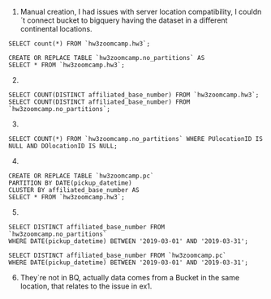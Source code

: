 1) Manual creation, I had issues with server location compatibility, I couldn´t connect bucket to bigquery having the dataset in a different continental locations.
```
SELECT count(*) FROM `hw3zoomcamp.hw3`;
```
```
CREATE OR REPLACE TABLE `hw3zoomcamp.no_partitions` AS
SELECT * FROM `hw3zoomcamp.hw3`;
```
2) 
```
SELECT COUNT(DISTINCT affiliated_base_number) FROM `hw3zoomcamp.hw3`;
SELECT COUNT(DISTINCT affiliated_base_number) FROM `hw3zoomcamp.no_partitions`;
```

3)
```
SELECT COUNT(*) FROM `hw3zoomcamp.no_partitions` WHERE PUlocationID IS NULL AND DOlocationID IS NULL;
```
4)
```
CREATE OR REPLACE TABLE `hw3zoomcamp.pc`
PARTITION BY DATE(pickup_datetime)
CLUSTER BY affiliated_base_number AS
SELECT * FROM `hw3zoomcamp.hw3`;
```
5)
```
SELECT DISTINCT affiliated_base_number FROM `hw3zoomcamp.no_partitions`
WHERE DATE(pickup_datetime) BETWEEN '2019-03-01' AND '2019-03-31';
```
```
SELECT DISTINCT affiliated_base_number FROM `hw3zoomcamp.pc`
WHERE DATE(pickup_datetime) BETWEEN '2019-03-01' AND '2019-03-31';
```
6) They`re not in BQ, actually data comes from a Bucket in the same location, that relates to the issue in ex1.
